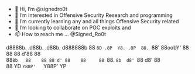 - 👋 Hi, I’m @signedro0t
- 👀 I’m interested in Offensive Security Research and programming
- 🌱 I’m currently learning any and all things Offensive Security related
- 💞️ I’m looking to collaborate on POC exploits and 
- 📫 How to reach me ... @Signed_Ro0t

<!---
signedro0t/signedro0t is a ✨ special ✨ repository because its `README.md` (this file) appears on your GitHub profile.
You can click the Preview link to take a look at your changes.
--->
d8888b.  .d88b.   .d88b.  d888888b 
88  `8D .8P  Y8. .8P  88. `~~88~~' 
88oobY' 88    88 88  d'88    88    
88`8b   88    88 88 d' 88    88    
88 `88. `8b  d8' `88  d8'    88    
88   YD  `Y88P'   `Y88P'     YP    
                                   
                                   

